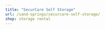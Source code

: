 ```yaml
---
title: "SecurCare Self Storage"
url: /sand-springs/securcare-self-storage/
shop: storage rental
---
```

